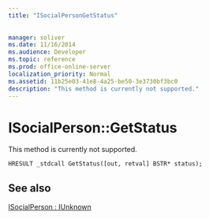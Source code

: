 ```yaml
---
title: "ISocialPersonGetStatus"
 
 
manager: soliver
ms.date: 11/16/2014
ms.audience: Developer
ms.topic: reference
ms.prod: office-online-server
localization_priority: Normal
ms.assetid: 11b25e03-41e8-4a25-be50-3e3730bf3bc0
description: "This method is currently not supported."
---
```


# ISocialPerson::GetStatus

This method is currently not supported. 
  
```
HRESULT _stdcall GetStatus([out, retval] BSTR* status);
```

## See also



[ISocialPerson : IUnknown](isocialpersoniunknown.md)

